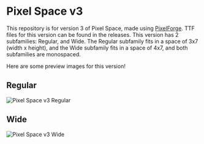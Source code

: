 # Pixel Space v3

This repository is for version 3 of Pixel Space, made using [PixelForge](https://www.pixel-forge.com/).
TTF files for this version can be found in the releases. This version has 2
subfamilies: Regular, and Wide. The Regular subfamily fits in a space of
3x7 (width x height), and the Wide subfamily fits in a space of 4x7, and
both subfamilies are monospaced.

Here are some preview images for this version!

## Regular
![Pixel Space v3 Regular](https://github.com/TimeCubed/pixel-space-v3/blob/main/imgs/v3-regular.png)<br>

## Wide
![Pixel Space v3 Wide](https://github.com/TimeCubed/pixel-space-v3/blob/main/imgs/v3-wide.png)<br>
